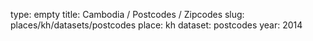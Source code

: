 type: empty
title: Cambodia / Postcodes / Zipcodes
slug: places/kh/datasets/postcodes
place: kh
dataset: postcodes
year: 2014
